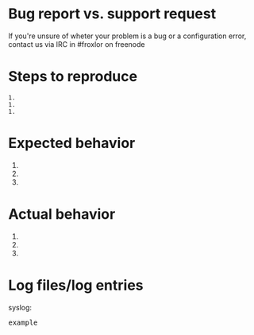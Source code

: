 # Bug report vs. support request
If you're unsure of wheter your problem is a bug or a configuration error, contact us via IRC in #froxlor on freenode

# Steps to reproduce
	1.
	1.
	1.

# Expected behavior

1.
1.
1.


# Actual behavior

1.
1.
1.


# Log files/log entries
syslog:
<pre>
example
</pre>
